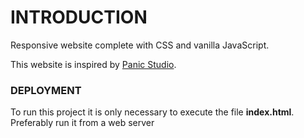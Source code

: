 # INTRODUCTION
Responsive website complete with CSS and vanilla JavaScript.

This website is inspired by [Panic Studio](https://www.panicstudio.tv/ "Panic Studio").

### DEPLOYMENT
To run this project it is only necessary to execute the file **index.html**. Preferably run it from a web server